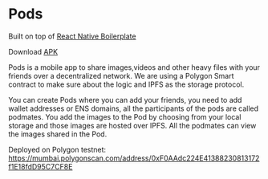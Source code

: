 # Pods

Built on top of [React Native Boilerplate](https://github.com/ethereum-boilerplate/ethereum-react-native-boilerplate) 

Download [APK](https://ipfs.moralis.io:2053/ipfs/QmeZbtVw4sMeWv6jiYrumXv4NxNUgpb8CikkX7nHeJE7Y7)

Pods is a mobile app to share images,videos and other heavy files with your friends over a decentralized network. We are using a Polygon Smart contract to make sure about the logic and IPFS as the storage protocol. 

You can create Pods where you can add your friends, you need to add wallet addresses or ENS domains, all the participants of the pods are called podmates. You add the images to the Pod by choosing from your local storage and those images are hosted over IPFS. All the podmates can view the images shared in the Pod. 


Deployed on Polygon testnet: https://mumbai.polygonscan.com/address/0xF0AAdc224E41388230813172f1E18fdD95C7CF8E

